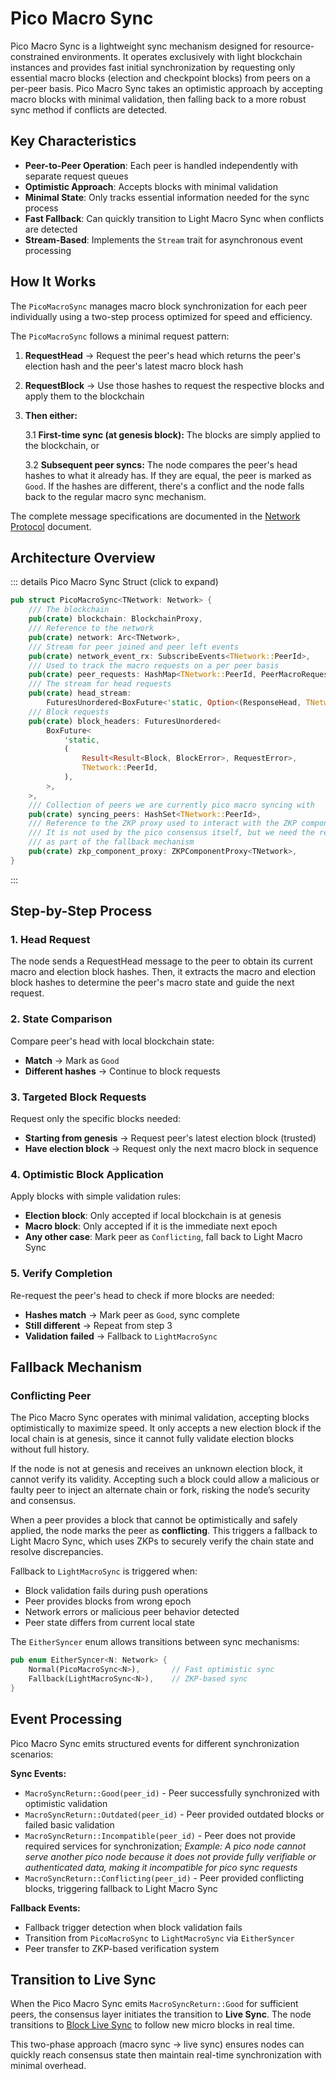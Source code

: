 # Pico Macro Sync

Pico Macro Sync is a lightweight sync mechanism designed for resource-constrained environments. It operates exclusively with light blockchain instances and provides fast initial synchronization by requesting only essential macro blocks (election and checkpoint blocks) from peers on a per-peer basis. Pico Macro Sync takes an optimistic approach by accepting macro blocks with minimal validation, then falling back to a more robust sync method if conflicts are detected.

## Key Characteristics

- **Peer-to-Peer Operation**: Each peer is handled independently with separate request queues
- **Optimistic Approach**: Accepts blocks with minimal validation
- **Minimal State**: Only tracks essential information needed for the sync process
- **Fast Fallback**: Can quickly transition to Light Macro Sync when conflicts are detected
- **Stream-Based**: Implements the `Stream` trait for asynchronous event processing

## How It Works

The `PicoMacroSync` manages macro block synchronization for each peer individually using a two-step process optimized for speed and efficiency.

The `PicoMacroSync` follows a minimal request pattern:

1. **RequestHead** → Request the peer's head which returns the peer's election hash and the peer's latest macro block hash
2. **RequestBlock** → Use those hashes to request the respective blocks and apply them to the blockchain
3. **Then either:**

    3.1 **First-time sync (at genesis block):** The blocks are simply applied to the blockchain, or

    3.2 **Subsequent peer syncs:** The node compares the peer's head hashes to what it already has. If they are equal, the peer is marked as `Good`. If the hashes are different, there's a conflict and the node falls back to the regular macro sync mechanism.

The complete message specifications are documented in the [Network Protocol](/protocol/node-sync/network-protocol) document.

## Architecture Overview

::: details Pico Macro Sync Struct (click to expand)

```rust
pub struct PicoMacroSync<TNetwork: Network> {
    /// The blockchain
    pub(crate) blockchain: BlockchainProxy,
    /// Reference to the network
    pub(crate) network: Arc<TNetwork>,
    /// Stream for peer joined and peer left events
    pub(crate) network_event_rx: SubscribeEvents<TNetwork::PeerId>,
    /// Used to track the macro requests on a per peer basis
    pub(crate) peer_requests: HashMap<TNetwork::PeerId, PeerMacroRequests>,
    /// The stream for head requests
    pub(crate) head_stream:
        FuturesUnordered<BoxFuture<'static, Option<(ResponseHead, TNetwork::PeerId)>>>,
    /// Block requests
    pub(crate) block_headers: FuturesUnordered<
        BoxFuture<
            'static,
            (
                Result<Result<Block, BlockError>, RequestError>,
                TNetwork::PeerId,
            ),
        >,
    >,
    /// Collection of peers we are currently pico macro syncing with
    pub(crate) syncing_peers: HashSet<TNetwork::PeerId>,
    /// Reference to the ZKP proxy used to interact with the ZKP component
    /// It is not used by the pico consensus itself, but we need the reference
    /// as part of the fallback mechanism
    pub(crate) zkp_component_proxy: ZKPComponentProxy<TNetwork>,
}
```

:::

## Step-by-Step Process

### 1. Head Request

The node sends a RequestHead message to the peer to obtain its current macro and election block hashes. Then, it extracts the macro and election block hashes to determine the peer's macro state and guide the next request.

### 2. State Comparison

Compare peer's head with local blockchain state:

- **Match** → Mark as `Good`
- **Different hashes** → Continue to block requests

### 3. Targeted Block Requests

Request only the specific blocks needed:

- **Starting from genesis** → Request peer's latest election block (trusted)
- **Have election block** → Request only the next macro block in sequence

### 4. Optimistic Block Application

Apply blocks with simple validation rules:

- **Election block**: Only accepted if local blockchain is at genesis
- **Macro block**: Only accepted if it is the immediate next epoch
- **Any other case**: Mark peer as `Conflicting`, fall back to Light Macro Sync

### 5. Verify Completion

Re-request the peer's head to check if more blocks are needed:

- **Hashes match** → Mark peer as `Good`, sync complete
- **Still different** → Repeat from step 3
- **Validation failed** → Fallback to `LightMacroSync`

## Fallback Mechanism

### Conflicting Peer

The Pico Macro Sync operates with minimal validation, accepting blocks optimistically to maximize speed.
It only accepts a new election block if the local chain is at genesis, since it cannot fully validate election blocks without full history.

If the node is not at genesis and receives an unknown election block, it cannot verify its validity.
Accepting such a block could allow a malicious or faulty peer to inject an alternate chain or fork, risking the node’s security and consensus.

When a peer provides a block that cannot be optimistically and safely applied, the node marks the peer as **conflicting**. This triggers a fallback to Light Macro Sync, which uses ZKPs to securely verify the chain state and resolve discrepancies.

Fallback to `LightMacroSync` is triggered when:

- Block validation fails during push operations
- Peer provides blocks from wrong epoch
- Network errors or malicious peer behavior detected
- Peer state differs from current local state

The `EitherSyncer` enum allows transitions between sync mechanisms:

```rust
pub enum EitherSyncer<N: Network> {
    Normal(PicoMacroSync<N>),       // Fast optimistic sync
    Fallback(LightMacroSync<N>),    // ZKP-based sync
}
```

## Event Processing

Pico Macro Sync emits structured events for different synchronization scenarios:

**Sync Events:**

- `MacroSyncReturn::Good(peer_id)` - Peer successfully synchronized with optimistic validation
- `MacroSyncReturn::Outdated(peer_id)` - Peer provided outdated blocks or failed basic validation
- `MacroSyncReturn::Incompatible(peer_id)` - Peer does not provide required services for synchronization; _Example: A pico node cannot serve another pico node because it does not provide fully verifiable or authenticated data, making it incompatible for pico sync requests_
- `MacroSyncReturn::Conflicting(peer_id)` - Peer provided conflicting blocks, triggering fallback to Light Macro Sync

**Fallback Events:**

- Fallback trigger detection when block validation fails
- Transition from `PicoMacroSync` to `LightMacroSync` via `EitherSyncer`
- Peer transfer to ZKP-based verification system

## Transition to Live Sync

When the Pico Macro Sync emits `MacroSyncReturn::Good` for sufficient peers, the consensus layer initiates the transition to **Live Sync**. The node transitions to [Block Live Sync](../live-sync/block-live-sync) to follow new micro blocks in real time.

This two-phase approach (macro sync → live sync) ensures nodes can quickly reach consensus state then maintain real-time synchronization with minimal overhead.
